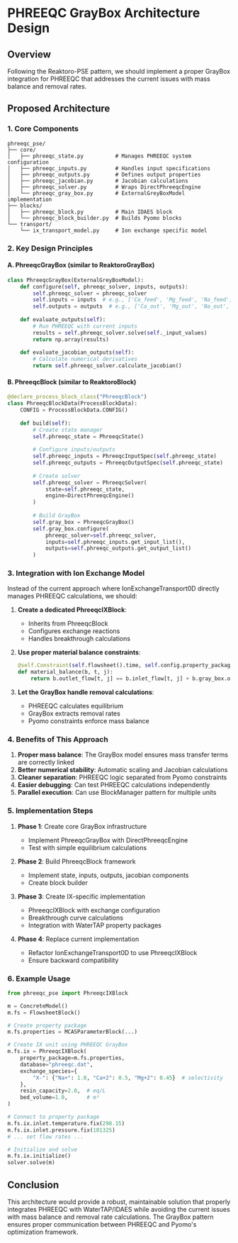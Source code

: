 # PHREEQC GrayBox Architecture Design

## Overview

Following the Reaktoro-PSE pattern, we should implement a proper GrayBox integration for PHREEQC that addresses the current issues with mass balance and removal rates.

## Proposed Architecture

### 1. Core Components

```
phreeqc_pse/
├── core/
│   ├── phreeqc_state.py          # Manages PHREEQC system configuration
│   ├── phreeqc_inputs.py         # Handles input specifications
│   ├── phreeqc_outputs.py        # Defines output properties
│   ├── phreeqc_jacobian.py       # Jacobian calculations
│   ├── phreeqc_solver.py         # Wraps DirectPhreeqcEngine
│   └── phreeqc_gray_box.py       # ExternalGreyBoxModel implementation
├── blocks/
│   ├── phreeqc_block.py          # Main IDAES block
│   └── phreeqc_block_builder.py  # Builds Pyomo blocks
└── transport/
    └── ix_transport_model.py     # Ion exchange specific model
```

### 2. Key Design Principles

#### A. PhreeqcGrayBox (similar to ReaktoroGrayBox)
```python
class PhreeqcGrayBox(ExternalGreyBoxModel):
    def configure(self, phreeqc_solver, inputs, outputs):
        self.phreeqc_solver = phreeqc_solver
        self.inputs = inputs  # e.g., ['Ca_feed', 'Mg_feed', 'Na_feed', ...]
        self.outputs = outputs  # e.g., ['Ca_out', 'Mg_out', 'Na_out', ...]
    
    def evaluate_outputs(self):
        # Run PHREEQC with current inputs
        results = self.phreeqc_solver.solve(self._input_values)
        return np.array(results)
    
    def evaluate_jacobian_outputs(self):
        # Calculate numerical derivatives
        return self.phreeqc_solver.calculate_jacobian()
```

#### B. PhreeqcBlock (similar to ReaktoroBlock)
```python
@declare_process_block_class("PhreeqcBlock")
class PhreeqcBlockData(ProcessBlockData):
    CONFIG = ProcessBlockData.CONFIG()
    
    def build(self):
        # Create state manager
        self.phreeqc_state = PhreeqcState()
        
        # Configure inputs/outputs
        self.phreeqc_inputs = PhreeqcInputSpec(self.phreeqc_state)
        self.phreeqc_outputs = PhreeqcOutputSpec(self.phreeqc_state)
        
        # Create solver
        self.phreeqc_solver = PhreeqcSolver(
            state=self.phreeqc_state,
            engine=DirectPhreeqcEngine()
        )
        
        # Build GrayBox
        self.gray_box = PhreeqcGrayBox()
        self.gray_box.configure(
            phreeqc_solver=self.phreeqc_solver,
            inputs=self.phreeqc_inputs.get_input_list(),
            outputs=self.phreeqc_outputs.get_output_list()
        )
```

### 3. Integration with Ion Exchange Model

Instead of the current approach where IonExchangeTransport0D directly manages PHREEQC calculations, we should:

1. **Create a dedicated PhreeqcIXBlock**:
   - Inherits from PhreeqcBlock
   - Configures exchange reactions
   - Handles breakthrough calculations
   
2. **Use proper material balance constraints**:
   ```python
   @self.Constraint(self.flowsheet().time, self.config.property_package.component_list)
   def material_balance(b, t, j):
       return b.outlet_flow[t, j] == b.inlet_flow[t, j] + b.gray_box.outputs[f"{j}_removal"]
   ```

3. **Let the GrayBox handle removal calculations**:
   - PHREEQC calculates equilibrium
   - GrayBox extracts removal rates
   - Pyomo constraints enforce mass balance

### 4. Benefits of This Approach

1. **Proper mass balance**: The GrayBox model ensures mass transfer terms are correctly linked
2. **Better numerical stability**: Automatic scaling and Jacobian calculations
3. **Cleaner separation**: PHREEQC logic separated from Pyomo constraints
4. **Easier debugging**: Can test PHREEQC calculations independently
5. **Parallel execution**: Can use BlockManager pattern for multiple units

### 5. Implementation Steps

1. **Phase 1**: Create core GrayBox infrastructure
   - Implement PhreeqcGrayBox with DirectPhreeqcEngine
   - Test with simple equilibrium calculations
   
2. **Phase 2**: Build PhreeqcBlock framework
   - Implement state, inputs, outputs, jacobian components
   - Create block builder
   
3. **Phase 3**: Create IX-specific implementation
   - PhreeqcIXBlock with exchange configuration
   - Breakthrough curve calculations
   - Integration with WaterTAP property packages
   
4. **Phase 4**: Replace current implementation
   - Refactor IonExchangeTransport0D to use PhreeqcIXBlock
   - Ensure backward compatibility

### 6. Example Usage

```python
from phreeqc_pse import PhreeqcIXBlock

m = ConcreteModel()
m.fs = FlowsheetBlock()

# Create property package
m.fs.properties = MCASParameterBlock(...)

# Create IX unit using PHREEQC GrayBox
m.fs.ix = PhreeqcIXBlock(
    property_package=m.fs.properties,
    database="phreeqc.dat",
    exchange_species={
        "X-": {"Na+": 1.0, "Ca+2": 0.5, "Mg+2": 0.45}  # selectivity
    },
    resin_capacity=2.0,  # eq/L
    bed_volume=1.0,      # m³
)

# Connect to property package
m.fs.ix.inlet.temperature.fix(298.15)
m.fs.ix.inlet.pressure.fix(101325)
# ... set flow rates ...

# Initialize and solve
m.fs.ix.initialize()
solver.solve(m)
```

## Conclusion

This architecture would provide a robust, maintainable solution that properly integrates PHREEQC with WaterTAP/IDAES while avoiding the current issues with mass balance and removal rate calculations. The GrayBox pattern ensures proper communication between PHREEQC and Pyomo's optimization framework.